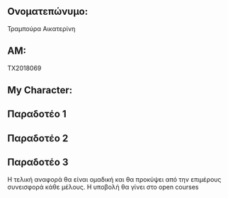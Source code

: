 ## Ονοματεπώνυμο:
Τραμπούρα Αικατερίνη
## ΑΜ:
ΤΧ2018069
## My Character:

## Παραδοτέο 1


## Παραδοτέο 2


## Παραδοτέο 3


Η τελική αναφορά θα είναι ομαδική και θα προκύψει από την επιμέρους συνεισφορά κάθε μέλους. Η υποβολή θα γίνει στο open courses
